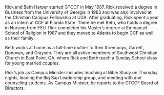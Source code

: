 Rick and Beth Harper started GTCCF in May 1987. Rick received a degree in Business from the University of Georgia in 1983 and was also involved at the Christian Campus Fellowship at UGA. After graduating, Rick spent a year as an intern at CCF at Florida State. There he met Beth, who holds a degree in Nursing from FSU. Rick completed his Master’s degree at Emmanuel School of Religion in 1987 and they moved to Atlanta to begin CCF as well as their family.

Beth works at home as a full-time mother to their three boys, Garrett, Donovan, and Grayson. They are all active members of Southwest Christian Church in East Point, GA, where Rick and Beth teach a Sunday School class for young married couples.

Rick’s job as Campus Minister includes teaching at Bible Study on Thursday nights, leading the Big Sap Leadership group, and meeting with and counseling students. As Campus Minister, he reports to the GTCCF Board of Directors.
